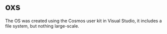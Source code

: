 # oxs
The OS was created using the Cosmos user kit in Visual Studio, it includes a file system, but nothing large-scale.
